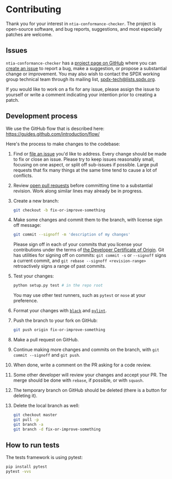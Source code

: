 # Contributing

Thank you for your interest in `ntia-conformance-checker`. The project is open-source software, and bug reports, suggestions, and
most especially patches are welcome.

## Issues

`ntia-conformance-checker` has a [project page on GitHub](https://github.com/spdx/ntia-conformance-checker/) where you
can [create an issue](https://github.com/spdx/ntia-conformance-checker/issues/new) to report a bug, make a suggestion, or propose a
substantial change or improvement. You may also wish to contact the SPDX working group technical team through its
mailing list, [spdx-tech@lists.spdx.org](mailto:spdx-tech@lists.spdx.org).

If you would like to work on a fix for any issue, please assign the issue to yourself or write a comment indicating your
intention prior to creating a patch.

## Development process

We use the GitHub flow that is described here: <https://guides.github.com/introduction/flow/>

Here's the process to make changes to the codebase:

1. Find or [file an issue](#issues) you'd like to address. Every change should be made to fix or close an issue. Please
   try to keep issues reasonably small, focusing on one aspect, or split off sub-issues if possible. Large pull requests
   that fix many things at the same time tend to cause a lot of conflicts.

2. Review [open pull requests](https://github.com/spdx/ntia-conformance-checker/pulls) before committing time to a substantial
   revision. Work along similar lines may already be in progress.

3. Create a new branch:

    ```sh
    git checkout -b fix-or-improve-something
    ```

4. Make some changes and commit them to the branch,
    with license sign off message:

    ```sh
    git commit --signoff -m 'description of my changes'
    ```

    Please sign off in each of your commits that you license your contributions under the terms
    of [the Developer Certificate of Origin](https://developercertificate.org/). Git has utilities for signing off on
    commits: `git commit -s` or `--signoff` signs a current commit, and `git rebase --signoff <revision-range>`
    retroactively signs a range of past commits.

5. Test your changes:

    ```sh
    python setup.py test # in the repo root
    ```

    You may use other test runners, such as `pytest` or `nose` at your preference.

6. Format your changes with [`black`](https://github.com/psf/black) and [`pylint`](https://github.com/pylint-dev/pylint).

7. Push the branch to your fork on GitHub:

    ```sh
    git push origin fix-or-improve-something
    ```

8. Make a pull request on GitHub.
9. Continue making more changes and commits on the branch, with `git commit --signoff` and `git push`.
10. When done, write a comment on the PR asking for a code review.
11. Some other developer will review your changes and accept your PR. The merge should be done with `rebase`, if
    possible, or with `squash`.
12. The temporary branch on GitHub should be deleted (there is a button for deleting it).
13. Delete the local branch as well:

    ```sh
    git checkout master
    git pull -p
    git branch -a
    git branch -d fix-or-improve-something
    ```

## How to run tests

The tests framework is using pytest:

```sh
pip install pytest
pytest -vvs
```
